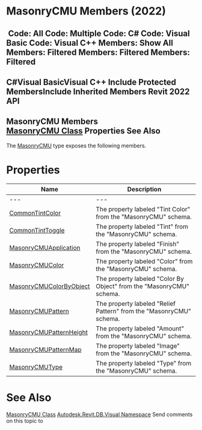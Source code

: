 # MasonryCMU Members (2022)

﻿
 Code: All Code: Multiple Code: C# Code: Visual Basic Code: Visual C++  Members: Show All Members: Filtered Members: Filtered Members: Filtered   
---  
C#Visual BasicVisual C++
Include Protected MembersInclude Inherited Members
Revit 2022 API  
---  
MasonryCMU Members  
[MasonryCMU Class](1cd24382-d660-029d-ef09-9f553ebdb199.md "MasonryCMU Class") Properties See Also  
---  
The [MasonryCMU](1cd24382-d660-029d-ef09-9f553ebdb199.md "MasonryCMU Class") type exposes the following members.
# Properties
| Name | Description |
| --- | --- |
| --- | --- | --- |
| [CommonTintColor](bc5e5fc2-874f-da3d-259d-de48e8054858.md "CommonTintColor Property") | The property labeled "Tint Color" from the "MasonryCMU" schema. |
| [CommonTintToggle](58a7c55b-3d86-a0ce-4765-4b6c9ad9e669.md "CommonTintToggle Property") | The property labeled "Tint" from the "MasonryCMU" schema. |
| [MasonryCMUApplication](f0e34b1e-30d2-60d9-fc06-34a4f497a303.md "MasonryCMUApplication Property") | The property labeled "Finish" from the "MasonryCMU" schema. |
| [MasonryCMUColor](f3ffd559-729f-ee36-196c-023078b37044.md "MasonryCMUColor Property") | The property labeled "Color" from the "MasonryCMU" schema. |
| [MasonryCMUColorByObject](17d91351-e43b-b7ca-7ed0-b115fd207da1.md "MasonryCMUColorByObject Property") | The property labeled "Color By Object" from the "MasonryCMU" schema. |
| [MasonryCMUPattern](3e2c025a-2e4d-1aac-c8d4-2bfbe0fc2e1f.md "MasonryCMUPattern Property") | The property labeled "Relief Pattern" from the "MasonryCMU" schema. |
| [MasonryCMUPatternHeight](ac8bb5ac-b398-4162-c728-a682a43fba37.md "MasonryCMUPatternHeight Property") | The property labeled "Amount" from the "MasonryCMU" schema. |
| [MasonryCMUPatternMap](9d04830d-7cdc-44c5-dc55-8d73e2db993e.md "MasonryCMUPatternMap Property") | The property labeled "Image" from the "MasonryCMU" schema. |
| [MasonryCMUType](36205ced-6a34-b1ec-cfbf-72e357963418.md "MasonryCMUType Property") | The property labeled "Type" from the "MasonryCMU" schema. |

# See Also
[MasonryCMU Class](1cd24382-d660-029d-ef09-9f553ebdb199.md "MasonryCMU Class")
[Autodesk.Revit.DB.Visual Namespace](f5a10581-6ac2-be19-0e32-f87d05bc8b83.md "Autodesk.Revit.DB.Visual Namespace")
Send comments on this topic to 